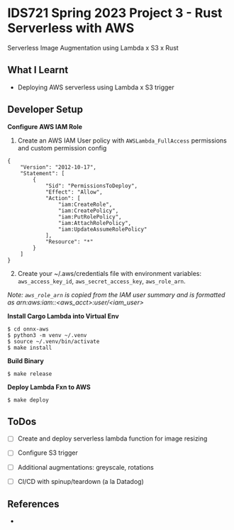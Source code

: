 # IDS721 Spring 2023 Project 3 - Rust Serverless with AWS

Serverless Image Augmentation using Lambda x S3 x Rust  


## What I Learnt

* Deploying AWS serverless using Lambda x S3 trigger


## Developer Setup

**Configure AWS IAM Role**

1. Create an AWS IAM User policy with `AWSLambda_FullAccess` permissions and custom permission config
```
{
    "Version": "2012-10-17",
    "Statement": [
        {
            "Sid": "PermissionsToDeploy",
            "Effect": "Allow",
            "Action": [
                "iam:CreateRole",
                "iam:CreatePolicy",
                "iam:PutRolePolicy",
                "iam:AttachRolePolicy",
                "iam:UpdateAssumeRolePolicy"
            ],
            "Resource": "*"
        }
    ]
}
```
2. Create your ~/.aws/credentials file with environment variables: `aws_access_key_id`, `aws_secret_access_key`, `aws_role_arn`. 

*Note: `aws_role_arn` is copied from the IAM user summary and is formatted as arn:aws:iam::<aws_acct>:user/<iam_user>*

**Install Cargo Lambda into Virtual Env**

```
$ cd onnx-aws
$ python3 -m venv ~/.venv
$ source ~/.venv/bin/activate
$ make install
```

**Build Binary**

```
$ make release
```

**Deploy Lambda Fxn to AWS**
```
$ make deploy
```

## ToDos

- [ ] Create and deploy serverless lambda function for image resizing
- [ ] Configure S3 trigger
- [ ] Additional augmentations: greyscale, rotations
- [ ] CI/CD with spinup/teardown (a la Datadog)


## References

* 